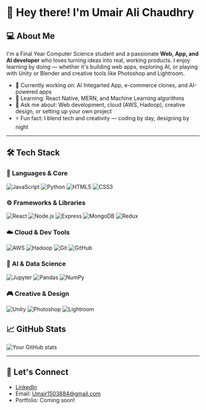# 👋 Hey there! I'm Umair Ali Chaudhry

## 💻 About Me
I'm a Final Year Computer Science student and a passionate **Web, App, and AI developer** who loves turning ideas into real, working products. I enjoy learning by doing — whether it's building web apps, exploring AI, or playing with Unity or Blender and creative tools like Photoshop and Lightroom.

- 🔭 Currently working on: AI Integarted App, e-commerce clones, and AI-powered apps  
- 🌱 Learning: React Native, MERN, and Machine Learning algorithms  
- 💬 Ask me about: Web development, cloud (AWS, Hadoop), creative design, or setting up your own project  
- ⚡ Fun fact: I blend tech and creativity — coding by day, designing by night

---

## 🛠️ Tech Stack
### 🚀 Languages & Core
![JavaScript](https://img.shields.io/badge/-JavaScript-F7DF1E?style=flat&logo=javascript&logoColor=black)
![Python](https://img.shields.io/badge/-Python-3776AB?style=flat&logo=python&logoColor=white)
![HTML5](https://img.shields.io/badge/-HTML5-E34F26?style=flat&logo=html5&logoColor=white)
![CSS3](https://img.shields.io/badge/-CSS3-1572B6?style=flat&logo=css3)

### ⚙️ Frameworks & Libraries
![React](https://img.shields.io/badge/-React-20232A?style=flat&logo=react)
![Node.js](https://img.shields.io/badge/-Node.js-339933?style=flat&logo=node.js)
![Express](https://img.shields.io/badge/-Express.js-000000?style=flat&logo=express)
![MongoDB](https://img.shields.io/badge/-MongoDB-47A248?style=flat&logo=mongodb)
![Redux](https://img.shields.io/badge/-Redux-764ABC?style=flat&logo=redux)

### ☁️ Cloud & Dev Tools
![AWS](https://img.shields.io/badge/-AWS-232F3E?style=flat&logo=amazon-aws)
![Hadoop](https://img.shields.io/badge/-Hadoop-66CCFF?style=flat&logo=apache-hadoop)
![Git](https://img.shields.io/badge/-Git-F05032?style=flat&logo=git)
![GitHub](https://img.shields.io/badge/-GitHub-181717?style=flat&logo=github)

### 🧠 AI & Data Science
![Jupyter](https://img.shields.io/badge/-Jupyter-F37626?style=flat&logo=jupyter)
![Pandas](https://img.shields.io/badge/-Pandas-150458?style=flat&logo=pandas)
![NumPy](https://img.shields.io/badge/-NumPy-013243?style=flat&logo=numpy)

### 🎮 Creative & Design
![Unity](https://img.shields.io/badge/-Unity-000000?style=flat&logo=unity)
![Photoshop](https://img.shields.io/badge/-Photoshop-31A8FF?style=flat&logo=adobe-photoshop&logoColor=white)
![Lightroom](https://img.shields.io/badge/-Lightroom-31A8FF?style=flat&logo=adobe-lightroom&logoColor=white)

## 📈 GitHub Stats

![Your GitHub stats](https://github-readme-stats.vercel.app/api?username=your-github-username&show_icons=true&theme=tokyonight)

---

## 🔗 Let's Connect

- [LinkedIn](www.linkedin.com/in/u260) 
- Email: Umair1503884@gmail.com
- Portfolio: Coming soon!


